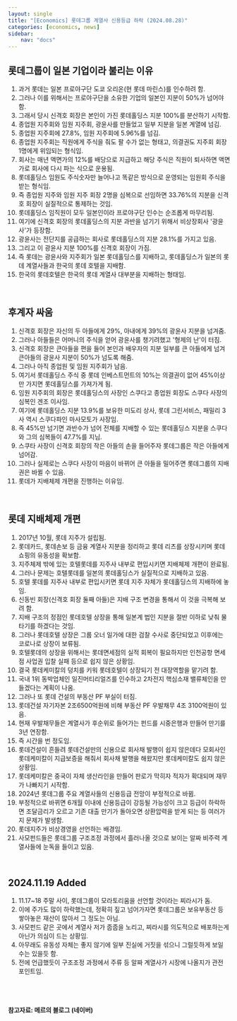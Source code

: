 ```yaml
---
layout: single
title: "[Economics] 롯데그룹 계열사 신용등급 하락 (2024.08.28)"
categories: [economics, news]
sidebar:
    nav: "docs"
---
```


## 롯데그룹이 일본 기업이라 불리는 이유
1. 과거 롯데는 일본 프로야구단 도쿄 오리온(현 롯데 마린스)를 인수하려 함.
1. 그러나 이를 위해서는 프로야구단을 소유한 기업의 일본인 지분이 50%가 넘어야 함.
1. 그래서 당시 신격호 회장은 본인이 가진 롯데홀딩스 지분 100%를 분산하기 시작함.
1. 종업원 지주회와 임원 지주회, 광윤사를 만들었고 일부 지분을 일본 계열에 넘김.
1. 종업원 지주회에 27.8%, 임원 지주회에 5.96%를 넘김.
1. 종업원 지주회는 직원에게 주식을 줘도 팔 수가 없는 형태고, 의결권도 지주회 회장 1명에게 위임되는 형식임.
1. 회사는 매년 액면가의 12%를 배당으로 지급하고 해당 주식은 직원이 퇴사하면 액면가로 회사에 다시 파는 식으로 운용됨.
1. 롯데홀딩스 임원도 주식숫자만 늘어나고 똑같은 방식으로 운영되는 임원회 주식을 받는 형식임.
1. 즉 종업원 지주와 임원 지주 회장 2명을 심복으로 선임하면 33.76%의 지분을 신격호 회장이 실질적으로 통제하는 것임.
1. 롯데홀딩스 임직원이 모두 일본인이라 프로야구단 인수는 순조롭게 마무리됨.
1. 여기에 신격호 회장의 롯데홀딩스의 지분 과반을 넘기기 위해서 비상장회사 '광윤사'가 등장함.
1. 광윤사는 전단지를 공급하는 회사로 롯데홀딩스의 지분 28.1%를 가지고 있음.
1. 그리고 이 광윤사 지분 100%를 신격호 회장이 가짐.
1. 즉 롯데는 광윤사와 지주회가 일본 롯데홀딩스를 지배하고, 롯데홀딩스가 일본의 롯데 계열사들과 한국의 롯데 호텔을 지배함.
1. 한국의 롯데호텔은 한국의 롯데 계열사 대부분을 지배하는 형태임.

<br/>

## 후계자 싸움
1. 신격호 회장은 자신의 두 아들에게 29%, 아내에게 39%의 광윤사 지분을 넘겨줌.
1. 그러나 아들들은 어머니의 주식을 얻어 광윤사를 챙기려했고 '형제의 난'이 터짐.
1. 신격호 회장은 큰아들을 편을 들어 본인과 배우자의 지분 일부를 큰 아들에게 넘겨 큰아들의 광윤사 지분이 50%가 넘도록 해줌.
1. 그러나 아직 종업원 및 임원 지주회가 남음.
1. 여기서 롯데홀딩스 주식 중 롯데 인베스트먼트의 10%는 의결권이 없어 45%이상만 가지면 롯데홀딩스를 가져가게 됨.
1. 임원 지주회의 회장은 롯데홀딩스의 사장인 스쿠다고 종업원 회장도 스쿠다 사장의 심복인 겐조 이사임.
1. 여기에 롯데홀딩스 지분 13.9%를 보유한 미도리 상사, 롯데 그린서비스, 패밀리 3사 역시 스쿠다파인 마사모토가 사장임.
1. 즉 45%만 넘기면 과반수가 넘어 전체를 지배할 수 있는 롯데홀딩스 지분을 스쿠다와 그의 심복들이 47.7%를 지님.
1. 스쿠타 사장이 신격호 회장의 작은 아들의 손을 들어주자 롯데그룹은 작은 아들에게 넘어감.
1. 그러나 실제로는 스쿠다 사장이 마음이 바뀌어 큰 아들을 밀어주면 롯데그룹의 지배권은 바뀔 수 있음.
1. 롯데가 지배체제 개편을 진행하는 이유임.

<br/>

## 롯데 지배체제 개편
1. 2017년 10월, 롯데 지주가 설립됨.
1. 롯데카드, 롯데손보 등 금융 계열사 지분을 정리하고 롯데 리츠를 상장시키며 롯데쇼핑의 유동성을 확보함.
1. 지주체제 밖에 있는 호텔롯데를 지주사 내부로 편입시키면 지배체제 개편이 완료됨.
1. 그러나 문제는 호텔롯데를 일본의 롯데홀딩스가 실질적으로 지배하고 있음.
1. 호텔 롯데를 지주사 내부로 편입시키면 롯데 지주 자체가 롯데홀딩스의 지배하에 놓임.
1. 신동빈 회장(신격호 회장 둘째 아들)은 지배 구조 변경을 통해서 이 것을 극복해 보려 함.
1. 지배 구조의 정점인 롯데호텔 상장을 통해 일본계 법인 지분을 절반 이하로 낮춰 물타기를 하겠다는 것임.
1. 그러나 롯데호텔 상장은 그룹 오너 일가에 대한 검찰 수사로 중단되었고 이후에는 코로나로 상장이 보류됨.
1. 호텔롯데의 상장을 위해서는 롯데면세점의 실적 회복이 필요하지만 인천공항 면세점 사업권 입찰 실패 등으로 쉽지 않은 상황임.
1. 결국 롯데케미칼의 덩치를 키워 롯데호텔이 상장되기 전 대장역할을 맡기려 함.
1. 국내 1위 동박업체인 일진머티리얼즈를 인수하고 2차전지 핵심소재 밸류체인을 만들겠다는 계획이 나옴.
1. 그러나 또 롯데 건설의 부동산 PF 부실이 터짐.
1. 롯데건설 자기자본 2조6500억원에 비해 부동산 PF 우발채무 4조 3100억원이 있음.
1. 현재 우발채무들은 계열사가 후순위로 들어가는 펀드를 시중은행과 만들어 만기를 3년 연장함.
1. 즉 시간을 번 정도임.
1. 롯데건설이 흔들려 롯데건설만의 신용으로 회사채 발행이 쉽지 않은데다 모회사인 롯데케미칼이 지급보증을 해줘서 회사채 발행을 해왔지만 롯데케미칼도 쉽지 않은 상황임.
1. 롯데케미칼은 중국이 자체 생산라인을 만들어 판로가 막히자 적자가 확대되며 재무가 나빠지기 시작함.
1. 2024년 롯데그룹 주요 계열사들의 신용등급 전망이 부정적으로 바뀜.
1. 부정적으로 바뀌면 6개월 이내에 신용등급이 강등될 가능성이 크고 등급이 하락하면 조달금리가 오르고 기존 대출 만기가 돌아오면 상환압력을 받게 되는 등 여러가지 문제가 발생함.
1. 롯데지주가 비상경영을 선언하는 배경임.
1. 사모펀드들은 롯데그룹 구조조정 과정에서 흘러나올 것으로 보이는 알짜 비주력 계열사들에 눈독을 들이고 있음.

<br/>

## 2024.11.19 Added
1. 11.17~18 주말 사이, 롯데그룹이 모라토리움을 선언할 것이라는 찌라시가 돔.
1. 이에 주가도 많이 하락했는데, 정확히 짚고 넘어가자면 롯데그룹은 보유부동산 등 쌓아놓은 재산이 많아서 그 정도는 아님.
1. 사모펀드 같은 곳에서 계열사 저가 줍줍을 노리고, 찌라시를 의도적으로 배포하는게 아닌가 의심이 드는 상황임.
1. 아무래도 유동성 자체는 좋지 않기에 일부 진실에 거짓을 섞으니 그럴듯하게 보일 수는 있을듯 함.
1. 전에 언급했듯이 구조조정 과정에서 주류 등 알짜 계열사가 시장에 나올지가 관전 포인트임.


<br/>
<br/>

#### 참고자료: 메르의 블로그 (네이버) 
